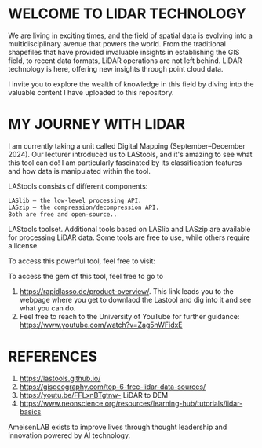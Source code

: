 # WELCOME TO LIDAR TECHNOLOGY
We are living in exciting times, and the field of spatial data is evolving into a multidisciplinary avenue that powers the world. From the traditional shapefiles that have provided invaluable insights in establishing the GIS field, to recent data formats, LiDAR operations are not left behind. LiDAR technology is here, offering new insights through point cloud data.

I invite you to explore the wealth of knowledge in this field by diving into the valuable content I have uploaded to this repository.
# MY JOURNEY WITH LIDAR
I am currently taking a unit called Digital Mapping (September–December 2024). Our lecturer introduced us to LAStools, and it's amazing to see what this tool can do! I am particularly fascinated by its classification features and how data is manipulated within the tool.

LAStools consists of different components:

    LASlib – the low-level processing API.
    LASzip – the compression/decompression API.
    Both are free and open-source..

LAStools toolset.
Additional tools based on LASlib and LASzip are available for processing LiDAR data. Some tools are free to use, while others require a license.

To access this powerful tool, feel free to visit:

To access the gem of this tool, feel free to go to
1. https://rapidlasso.de/product-overview/. This link leads you to the webpage where you get to downlaod the Lastool and dig into it and see what you can do.
2. Feel free to reach to the University of YouTube for further guidance: https://www.youtube.com/watch?v=Zag5nWFidxE
# REFERENCES
1. https://lastools.github.io/
2. https://gisgeography.com/top-6-free-lidar-data-sources/
3. https://youtu.be/FFLxnBTgtnw- LiDAR to DEM
4. https://www.neonscience.org/resources/learning-hub/tutorials/lidar-basics

AmeisenLAB exists to improve lives through thought leadership and innovation powered by AI technology.
